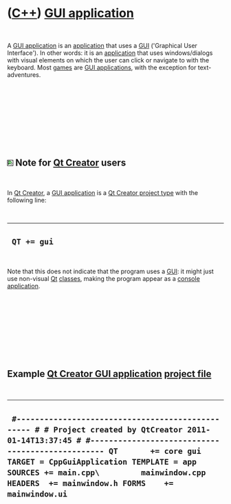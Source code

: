 
 

 

 

 

 

([C++](Cpp.md)) [GUI application](CppGuiApplication.md)
=========================================================

 

A [GUI application](CppGuiApplication.md) is an
[application](CppApplication.md) that uses a [GUI](CppGui.md)
('Graphical User Interface'). In other words: it is an
[application](CppApplication.md) that uses windows/dialogs with visual
elements on which the user can click or navigate to with the keyboard.
Most [games](Games.md) are [GUI applications](CppGuiApplication.md),
with the exception for text-adventures.

 

 

 

 

 

![Qt Creator](PicQtCreator.png) Note for [Qt Creator](CppQtCreator.md) users
-----------------------------------------------------------------------------

 

In [Qt Creator](CppQtCreator.md), a [GUI
application](CppGuiApplication.md) is a [Qt Creator project
type](CppQtProjectType.md) with the following line:

 

  --------------
  ` QT += gui`
  --------------

 

Note that this does not indicate that the program uses a
[GUI](CppGui.md): it might just use non-visual [Qt](CppQt.md)
[classes](CppClass.md)[](), making the program appear as a [console
application](CppConsoleApplication.md).

 

 

 

 

 

Example [Qt Creator GUI application](CppGuiApplication.md) [project file](CppQtProjectFile.md)
------------------------------------------------------------------------------------------------

 

  -------------------------------------------------------------------------------------------------------------------------------------------------------------------------------------------------------------------------------------------------------------------------------------------------------------------------------
  ` #------------------------------------------------- # # Project created by QtCreator 2011-01-14T13:37:45 # #------------------------------------------------- QT       += core gui TARGET = CppGuiApplication TEMPLATE = app SOURCES += main.cpp\         mainwindow.cpp HEADERS  += mainwindow.h FORMS    += mainwindow.ui`
  -------------------------------------------------------------------------------------------------------------------------------------------------------------------------------------------------------------------------------------------------------------------------------------------------------------------------------

 

 

 

 

 

 

